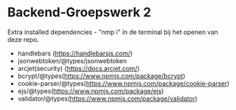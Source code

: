 # Backend-Groepswerk 2

Extra installed dependencies - "nmp i" in de terminal bij het openen van deze repo.

- handlebars (https://handlebarsjs.com/)
- jsonwebtoken/@types/jsonwebtoken
- arcjet(security) (https://docs.arcjet.com/)
- bcrypt/@types(https://www.npmjs.com/package/bcrypt)
- cookie-parser/@types(https://www.npmjs.com/package/cookie-parser)
- ejs/@types(https://www.npmjs.com/package/ejs)
- validator/@types(https://www.npmjs.com/package/validator)
